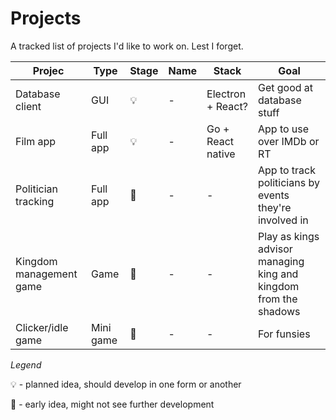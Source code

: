 # Projects
A tracked list of projects I'd like to work on. Lest I forget.

|Projec|Type|Stage|Name|Stack|Goal|
|-|-|-|-|-|-|
|Database client|GUI|💡|-|Electron + React?|Get good at database stuff|
|Film app|Full app|💡|-|Go + React native|App to use over IMDb or RT|
|Politician tracking|Full app|💭|-|-|App to track politicians by events they're involved in|
|Kingdom management game|Game|💭|-|-|Play as kings advisor managing king and kingdom from the shadows|
|Clicker/idle game|Mini game|💭|-|-|For funsies|

*Legend*

💡 - planned idea, should develop in one form or another

💭 - early idea, might not see further development
